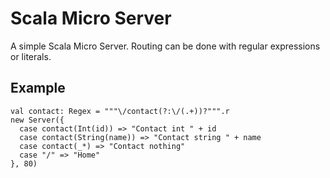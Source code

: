 # Scala Micro Server
A  simple Scala Micro Server. Routing can be done with regular expressions or literals.

## Example
```
val contact: Regex = """\/contact(?:\/(.+))?""".r
new Server({
  case contact(Int(id)) => "Contact int " + id
  case contact(String(name)) => "Contact string " + name
  case contact(_*) => "Contact nothing"
  case "/" => "Home"
}, 80)
```
